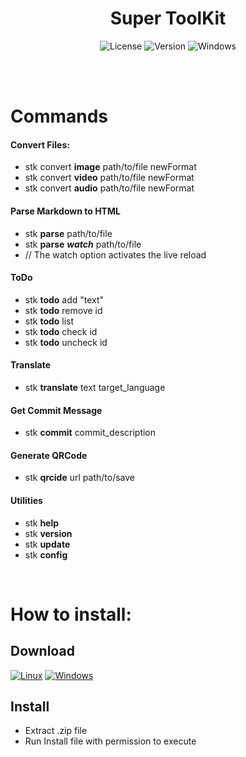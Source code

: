 <div id="title" align="center">
  <h1>Super ToolKit</h1>
</div>

<div id="badges" align="center">

![License](https://img.shields.io/github/license/georgejrdev/Super-ToolKit.svg)
![Version](https://img.shields.io/badge/version-4.2.0-53918E.svg)
![Windows](https://img.shields.io/badge/made%20for-linux%20/%20windows-AD6845.svg)

</div>

<br>
<br>

# Commands

#### Convert Files:
- stk convert **image** path/to/file newFormat
- stk convert **video** path/to/file newFormat
- stk convert **audio** path/to/file newFormat

#### Parse Markdown to HTML
- stk **parse** path/to/file
- stk **parse** ***watch*** path/to/file 
- // The watch option activates the live reload

#### ToDo
- stk **todo** add "text"
- stk **todo** remove id
- stk **todo** list 
- stk **todo** check id
- stk **todo** uncheck id

#### Translate
- stk **translate** text target_language

#### Get Commit Message
- stk **commit** commit_description

#### Generate QRCode
- stk **qrcide** url path/to/save

#### Utilities
- stk **help** 
- stk **version**
- stk **update**
- stk **config**

<br>

# How to install:

## Download

<a href="https://github.com/georgejrdev/Super-ToolKit/raw/main/build/linux4.2.0.zip">![Linux](https://img.shields.io/badge/Linux-FCC624?style=for-the-badge&logo=linux&logoColor=black)</a>
<a href="https://github.com/georgejrdev/Super-ToolKit/raw/main/build/windows4.2.0.zip">![Windows](https://img.shields.io/badge/Windows-0078D6?style=for-the-badge&logo=windows&logoColor=white)</a>

## Install

- Extract .zip file
- Run Install file with permission to execute
